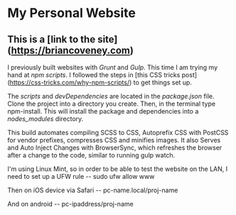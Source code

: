 # My Personal Website

## This is a [link to the site] (https://briancoveney.com)


I previously built websites with *Grunt* and *Gulp*. This time I am trying my hand at *npm scripts*. I followed the steps in [this CSS tricks post]  (https://css-tricks.com/why-npm-scripts/)  to get things set up. 

The *scripts* and *devDependencies*  are located in the *package.json* file. Clone the project into a directory you create. Then, in the terminal type npm-install. This will install the package and dependencies into a *nodes_modules* directory. 

This build automates compiling SCSS to CSS, Autoprefix CSS with PostCSS for vendor prefixes, compresses CSS and minifies images. It also Serves and Auto Inject Changes with BrowserSync, which refreshes the browser after a change to the code, similar to running gulp watch.

I'm using Linux Mint, so in order to be able to test the website on the LAN, I need to set up a UFW rule -- sudo ufw allow www

Then on iOS device via Safari -- pc-name.local/proj-name

And on android -- pc-ipaddress/proj-name

